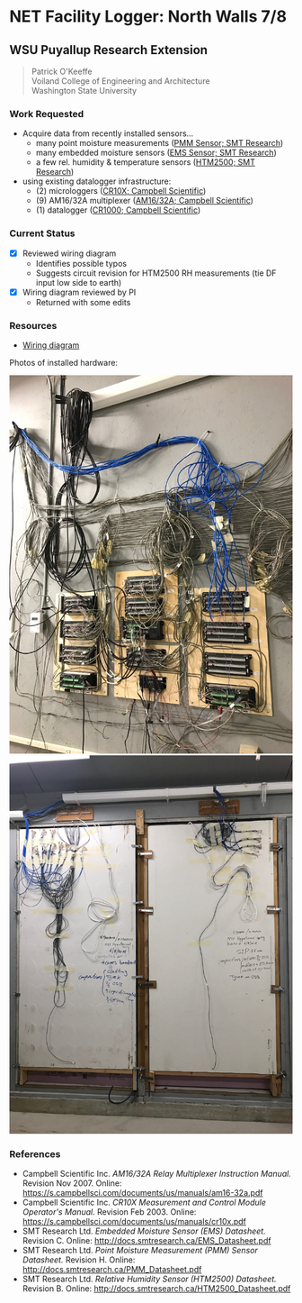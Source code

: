 # NET Facility Logger: North Walls 7/8

## WSU Puyallup Research Extension

> Patrick O'Keeffe  
> Voiland College of Engineering and Architecture  
> Washington State University

### Work Requested

* Acquire data from recently installed sensors...
    * many point moisture measurements ([PMM Sensor; SMT Research](https://www.smtresearch.ca/product-page/point-moisture-measurement-sensor-pmm))
    * many embedded moisture sensors ([EMS Sensor; SMT Research](https://www.smtresearch.ca/product-page/embedded-moisture-sensor-ems))
    * a few rel. humidity & temperature sensors ([HTM2500; SMT Research](https://www.smtresearch.ca/product-page/relative-humidity-sensor))
* using existing datalogger infrastructure:
    * (2) microloggers ([CR10X; Campbell Scientific](https://www.campbellsci.com/cr10x))
    * (9) AM16/32A multiplexer ([AM16/32A; Campbell Scientific](https://www.campbellsci.com/am16-32a))
    * (1) datalogger ([CR1000; Campbell Scientific](https://www.campbellsci.com/cr1000))


### Current Status

* [x] Reviewed wiring diagram
    * Identifies possible typos
    * Suggests circuit revision for HTM2500 RH measurements (tie DF input low
      side to earth)
* [x] Wiring diagram reviewed by PI
    * Returned with some edits


### Resources

* [Wiring diagram](Wiring%20Info%20for%20Yadama%20Walls.xlsx)

Photos of installed hardware:

![Data acquisition panel](images/daq_panels.jpg)
![Sensor walls](images/sensor_walls.jpg)


### References

* Campbell Scientific Inc. *AM16/32A Relay Multiplexer Instruction Manual.*
  Revision Nov 2007. Online: <https://s.campbellsci.com/documents/us/manuals/am16-32a.pdf>
* Campbell Scientific Inc. *CR10X Measurement and Control Module Operator's
  Manual.* Revision Feb 2003. Online: <https://s.campbellsci.com/documents/us/manuals/cr10x.pdf>
* SMT Research Ltd. *Embedded Moisture Sensor (EMS) Datasheet.* Revision C.
  Online: <http://docs.smtresearch.ca/EMS_Datasheet.pdf>
* SMT Research Ltd. *Point Moisture Measurement (PMM) Sensor Datasheet.*
  Revision H. Online: <http://docs.smtresearch.ca/PMM_Datasheet.pdf>
* SMT Research Ltd. *Relative Humidity Sensor (HTM2500) Datasheet.* Revision B.
  Online: <http://docs.smtresearch.ca/HTM2500_Datasheet.pdf>




